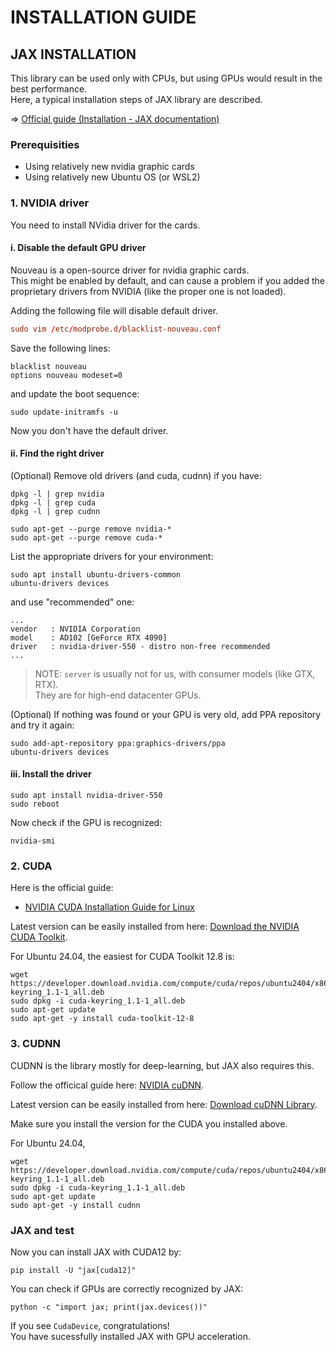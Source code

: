 # INSTALLATION GUIDE

## JAX INSTALLATION

This library can be used only with CPUs, but using GPUs would result in the best performance.  
Here, a typical installation steps of JAX library are described.

⇒ [Official guide (Installation - JAX documentation)](https://docs.jax.dev/en/latest/installation.html)

### Prerequisities

- Using relatively new nvidia graphic cards
- Using relatively new Ubuntu OS (or WSL2)

### 1. NVIDIA driver

You need to install NVidia driver for the cards.

#### i. Disable the default GPU driver

Nouveau is a open-source driver for nvidia graphic cards.  
This might be enabled by default, and can cause a problem if you added the proprietary drivers from NVIDIA (like the proper one is not loaded).

Adding the following file will disable default driver.

```conf
sudo vim /etc/modprobe.d/blacklist-nouveau.conf
```

Save the following lines:

```
blacklist nouveau
options nouveau modeset=0
```

and update the boot sequence:

```
sudo update-initramfs -u
```

Now you don't have the default driver.

#### ii. Find the right driver

(Optional) Remove old drivers (and cuda, cudnn) if you have:

```
dpkg -l | grep nvidia
dpkg -l | grep cuda
dpkg -l | grep cudnn
```

```
sudo apt-get --purge remove nvidia-*
sudo apt-get --purge remove cuda-*
```

List the appropriate drivers for your environment:

```
sudo apt install ubuntu-drivers-common
ubuntu-drivers devices
```

and use "recommended" one:

```
...
vendor   : NVIDIA Corporation
model    : AD102 [GeForce RTX 4090]
driver   : nvidia-driver-550 - distro non-free recommended
...
```

> NOTE: `server` is usually not for us, with consumer models (like GTX, RTX).  
  They are for high-end datacenter GPUs.

(Optional) If nothing was found or your GPU is very old, add PPA repository and try it again:

```
sudo add-apt-repository ppa:graphics-drivers/ppa
ubuntu-drivers devices
```

#### iii. Install the driver

```
sudo apt install nvidia-driver-550
sudo reboot
```

Now check if the GPU is recognized:

```
nvidia-smi
```

### 2. CUDA

Here is the official guide:

- [NVIDIA CUDA Installation Guide for Linux](https://docs.nvidia.com/cuda/cuda-installation-guide-linux/index.html)

Latest version can be easily installed from here: [Download the NVIDIA CUDA Toolkit](https://developer.nvidia.com/cuda-downloads).

For Ubuntu 24.04, the easiest for CUDA Toolkit 12.8 is:

```
wget https://developer.download.nvidia.com/compute/cuda/repos/ubuntu2404/x86_64/cuda-keyring_1.1-1_all.deb
sudo dpkg -i cuda-keyring_1.1-1_all.deb
sudo apt-get update
sudo apt-get -y install cuda-toolkit-12-8
```

### 3. CUDNN

CUDNN is the library mostly for deep-learning, but JAX also requires this.

Follow the officical guide here: [NVIDIA cuDNN](https://developer.nvidia.com/cudnn).

Latest version can be easily installed from here: [Download cuDNN Library](https://developer.nvidia.com/cudnn-downloads).

Make sure you install the version for the CUDA you installed above.

For Ubuntu 24.04, 

```
wget https://developer.download.nvidia.com/compute/cuda/repos/ubuntu2404/x86_64/cuda-keyring_1.1-1_all.deb
sudo dpkg -i cuda-keyring_1.1-1_all.deb
sudo apt-get update
sudo apt-get -y install cudnn
```

### JAX and test

Now you can install JAX with CUDA12 by:

```
pip install -U "jax[cuda12]"
```

You can check if GPUs are correctly recognized by JAX:

```
python -c "import jax; print(jax.devices())"
```

If you see `CudaDevice`, congratulations!  
You have sucessfully installed JAX with GPU acceleration.
